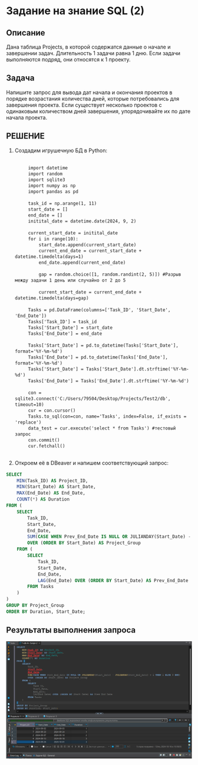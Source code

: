 # Задание на знание SQL (2)

## Описание

Дана таблица Projects, в которой содержатся данные о начале и завершении задач. Длительность 1 задачи равна 1 дню. Если задачи выполняются подряд, они относятся к 1 проекту.

## Задача


Напишите запрос для вывода дат начала и окончания проектов в порядке возрастания количества дней, которые потребовались для завершения проекта. Если существует несколько проектов с одинаковым количеством дней завершения, упорядочивайте их по дате начала проекта. 

## РЕШЕНИЕ

1. Создадим игрушечную БД в Python:

   ```python.

        import datetime
        import random
        import sqlite3
        import numpy as np
        import pandas as pd

        task_id = np.arange(1, 11)
        start_date = []
        end_date = []
        initital_date = datetime.date(2024, 9, 2)

        current_start_date = initital_date
        for i in range(10):
            start_date.append(current_start_date)
            current_end_date = current_start_date + datetime.timedelta(days=1)
            end_date.append(current_end_date)
        
            gap = random.choice([1, random.randint(2, 5)]) #Разрыв между задачи 1 день или случайно от 2 до 5

            current_start_date = current_end_date + datetime.timedelta(days=gap)

        Tasks = pd.DataFrame(columns=['Task_ID', 'Start_Date', 'End_Date'])
        Tasks['Task_ID'] = task_id
        Tasks['Start_Date'] = start_date
        Tasks['End_Date'] = end_date

        Tasks['Start_Date'] = pd.to_datetime(Tasks['Start_Date'], format='%Y-%m-%d')
        Tasks['End_Date'] = pd.to_datetime(Tasks['End_Date'], format='%Y-%m-%d')
        Tasks['Start_Date'] = Tasks['Start_Date'].dt.strftime('%Y-%m-%d')
        Tasks['End_Date'] = Tasks['End_Date'].dt.strftime('%Y-%m-%d')

        con = sqlite3.connect('C:/Users/79504/Desktop/Projects/Test2/db', timeout=10) 
        cur = con.cursor()
        Tasks.to_sql(con=con, name='Tasks', index=False, if_exists = 'replace')
        data_test = cur.execute('select * from Tasks') #тестовый запрос
        con.commit() 
        cur.fetchall() 
    
2. Откроем её в DBeaver и напишем соответствующий запрос:

```sql
SELECT 
    MIN(Task_ID) AS Project_ID,
    MIN(Start_Date) AS Start_Date,
    MAX(End_Date) AS End_Date,
    COUNT(*) AS Duration
FROM (
    SELECT 
        Task_ID,
        Start_Date,
        End_Date,
        SUM(CASE WHEN Prev_End_Date IS NULL OR JULIANDAY(Start_Date) - JULIANDAY(Prev_End_Date) > 1 THEN 1 ELSE 0 END) 
        OVER (ORDER BY Start_Date) AS Project_Group
    FROM (
        SELECT 
            Task_ID,
            Start_Date,
            End_Date,
            LAG(End_Date) OVER (ORDER BY Start_Date) AS Prev_End_Date
        FROM Tasks
    )
)
GROUP BY Project_Group
ORDER BY Duration, Start_Date;
```
## Результаты выполнения запроса

![Результат](Result.png)
